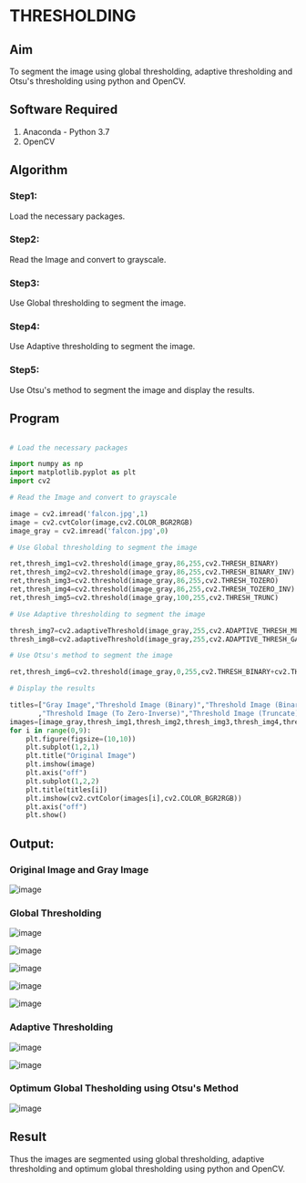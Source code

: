 # THRESHOLDING

## Aim
To segment the image using global thresholding, adaptive thresholding and Otsu's thresholding using python and OpenCV.

## Software Required
1. Anaconda - Python 3.7
2. OpenCV

## Algorithm

### Step1:
Load the necessary packages.

### Step2:
Read the Image and convert to grayscale.

### Step3:
Use Global thresholding to segment the image.

### Step4:
Use Adaptive thresholding to segment the image.

### Step5:
Use Otsu's method to segment the image and display the results.

## Program
```python

# Load the necessary packages

import numpy as np
import matplotlib.pyplot as plt
import cv2

# Read the Image and convert to grayscale

image = cv2.imread('falcon.jpg',1)
image = cv2.cvtColor(image,cv2.COLOR_BGR2RGB)
image_gray = cv2.imread('falcon.jpg',0)

# Use Global thresholding to segment the image

ret,thresh_img1=cv2.threshold(image_gray,86,255,cv2.THRESH_BINARY)
ret,thresh_img2=cv2.threshold(image_gray,86,255,cv2.THRESH_BINARY_INV)
ret,thresh_img3=cv2.threshold(image_gray,86,255,cv2.THRESH_TOZERO)
ret,thresh_img4=cv2.threshold(image_gray,86,255,cv2.THRESH_TOZERO_INV)
ret,thresh_img5=cv2.threshold(image_gray,100,255,cv2.THRESH_TRUNC)

# Use Adaptive thresholding to segment the image

thresh_img7=cv2.adaptiveThreshold(image_gray,255,cv2.ADAPTIVE_THRESH_MEAN_C,cv2.THRESH_BINARY,11,2)
thresh_img8=cv2.adaptiveThreshold(image_gray,255,cv2.ADAPTIVE_THRESH_GAUSSIAN_C,cv2.THRESH_BINARY,11,2)

# Use Otsu's method to segment the image 

ret,thresh_img6=cv2.threshold(image_gray,0,255,cv2.THRESH_BINARY+cv2.THRESH_OTSU)

# Display the results

titles=["Gray Image","Threshold Image (Binary)","Threshold Image (Binary Inverse)","Threshold Image (To Zero)"
       ,"Threshold Image (To Zero-Inverse)","Threshold Image (Truncate)","Otsu","Adaptive Threshold (Mean)","Adaptive Threshold (Gaussian)"]
images=[image_gray,thresh_img1,thresh_img2,thresh_img3,thresh_img4,thresh_img5,thresh_img6,thresh_img7,thresh_img8]
for i in range(0,9):
    plt.figure(figsize=(10,10))
    plt.subplot(1,2,1)
    plt.title("Original Image")
    plt.imshow(image)
    plt.axis("off")
    plt.subplot(1,2,2)
    plt.title(titles[i])
    plt.imshow(cv2.cvtColor(images[i],cv2.COLOR_BGR2RGB))
    plt.axis("off")
    plt.show()
```

## Output:

### Original Image and Gray Image

![image](https://github.com/user-attachments/assets/d3189c8c-6292-46a8-b6fa-f4fc14e46488)

### Global Thresholding

![image](https://github.com/user-attachments/assets/80b3ddd4-69cc-4a3c-9c0b-f638104e8542)

![image](https://github.com/user-attachments/assets/90daf46b-740e-4bae-be1d-9b25a38ff86c)

![image](https://github.com/user-attachments/assets/dfd6133f-5f9f-46a8-9268-42486230ca6b)

![image](https://github.com/user-attachments/assets/b1228261-fc62-4d66-82a0-0d87e09b625e)

![image](https://github.com/user-attachments/assets/632a66fb-3b30-4dcc-8a9b-52d3d599a27e)

### Adaptive Thresholding

![image](https://github.com/user-attachments/assets/fe350bef-ec04-47b3-aba0-1a4b5c5581f6)

![image](https://github.com/user-attachments/assets/b2871d35-2e8a-44d8-a8d5-a1913e9b3927)

### Optimum Global Thesholding using Otsu's Method

![image](https://github.com/user-attachments/assets/9a62d35f-491a-49a8-85bb-fde9983b4601)

## Result
Thus the images are segmented using global thresholding, adaptive thresholding and optimum global thresholding using python and OpenCV.

